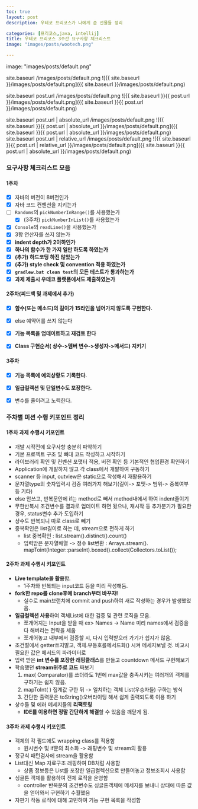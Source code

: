 ```yaml
---
toc: true
layout: post
description: 우테코 프리코스가 나에게 준 선물들 정리

categories: [프리코스,java, intellij]
title: 우테코 프리코스 3주간 요구사항 체크리스트
image: "images/posts/wootech.png"

---
```

image: "images/posts/default.png"

site.baseurl /images/posts/default.png
![{{ site.baseurl }}/images/posts/default.png]({{ site.baseurl }}/images/posts/default.png)

site.baseurl post.url /images/posts/default.png
![{{ site.baseurl }}{{ post.url }}/images/posts/default.png]({{ site.baseurl }}{{ post.url }}/images/posts/default.png)

site.baseurl post.url | absolute_url /images/posts/default.png
![{{ site.baseurl }}{{ post.url | absolute_url }}/images/posts/default.png]({{ site.baseurl }}{{ post.url | absolute_url }}/images/posts/default.png)
site.baseurl post.url | relative_url /images/posts/default.png
![{{ site.baseurl }}{{ post.url | relative_url }}/images/posts/default.png]({{ site.baseurl }}{{ post.url | absolute_url }}/images/posts/default.png)


### 요구사항 체크리스트 모음

#### 1주차

- [x] 자바의 버전이 8버전인가
- [x] 자바 코드 컨벤션을 지키는가
- [ ] `Randoms`의 `pickNumberInRange()`를 사용했는가
  - [x] (3주차) `pickNumberInList()`를 사용했는가
- [x] `Console`의 `readLine()`을 사용했는가
- [x] 3항 연산자를 쓰지 않는가
- [x] **indent depth가 2이하인가**
- [x] **하나의 함수가 한 가지 일만 하도록 하였는가**
- [x] **(추가) 하드코딩 하진 않았는가**
- [x] **(추가) style check 및 convention 적용 하였는가**
- [x] **`gradlew.bat clean test`의 모든 테스트가 통과하는가**
- [x] **과제 제출시 우테코 플랫폼에서도 제출하였는가**

#### 2주차(피드백 및 과제에서 추가)

- [x] **함수(또는 메소드)의 길이가 15라인을 넘어가지 않도록 구현한다.**
- [x] else 예약어를 쓰지 않는다

- [x] **기능 목록을 업데이트하고 재검토 한다**
- [x] **Class 구현순서( 상수->멤버 변수->생성자->메서드) 지키기**

#### 3주차

- [x] **기능 목록에 예외상황도 기록한다.**
- [x] **일급컬랙션 및 단일변수도 포장한다.**
- [x] 변수를 줄이려고 노력한다.


### 주차별 미션 수행 키포인트 정리

#### 1주차 과제 수행시 키포인트

- 개발 시작전에 요구사항 충분히 파악하기
- 기본 프로젝트 구조 및 뼈대 코드 작성하고 시작하기
- 라이브러리 확인 및 컨벤션 포맷터 적용, 버전 확인 등 기본적인 협업환경 확인하기
- Application에 개발하지 않고 각 class에서 개발하여 구동하기
- scanner 등 input, outview은 static으로 작성해서 재활용하기
- 문자열type의 숫자입력시 검증 여러가지 해보기(길이-> 포맷-> 범위-> 중복여부 등 기타)
- else 안쓰고, 반복문안에 if는 method로 빼서 method내에서 하여 indent줄이기
- 무한반복시 조건변수를 결과로 업데이트 하면 됬으나, 재시작 등 추가분기가 필요한 경우, status변수 추가 도입하기
- 상수도 반복되니 따로 class로 빼기
- 중복확인은 list길이로 하는 데, stream으로 편하게 하기
  - list 중복확인 : list.stream().distinct().count()
  - 입력받은 문자열배열 -> 정수 list변환 :  Arrays.stream(). mapToint(Integer::parseInt).boxed().collect(Collectors.toList());


#### 2주차 과제 수행시 키포인트

- **Live template을 활용**함.
  - 1주차와 반복되는 input코드 등을 미리 작성해둠.
- **fork한 repo를 clone후에 branch부터 바꾸자!**
  - 실수로 main브랜치에 commit and push하여 새로 작성하는 경우가 발생했었음.
- **일급컬렉션 사용**하여 객체List에 대한 검증 및 관련 로직을 모음.
  - 쪼개어지는 Input을 받을 때 ex> Names -> Name 미리 names에서 검증을 다 해버리는 전략을 세움
  - 쪼개어놓고 내부에서 검증할 시, 다시 입력받으러 가기가 쉽지가 않음.
- 조건절에서 getter쓰지말고, 객체.부등호를메서드화() 시켜 메세지보낼 것. 비교시 필요한 값은 메서드의 파라미터로
- 입력 받은 **int 변수를 포장한 래핑클래스**를 만들고 countdown 메서드 구현해보기
- 학습했던 **stream위주로 코드** 짜보기
  1. max( Comparator)를 쓰더라도 1번에 max값을 충족시키는 여러개의 객체를 구하기는 쉽지 않음.
  2. mapToInt( ) 집계값 구한 뒤 -> 일치하는 객체 List(우승자들) 구하는 방식
  3. 간단한 출력문은 toString()오버라이딩 해서 쉽게 출력되도록 이용 하기
- 상수들 및 에러 메세지들의 **리팩토링**
  - **IDE를 이용하면 정말 간단하게 해결**할 수 있음을 깨닫게 됨.

#### 3주차 과제 수행시 키포인트

- 객체의 각 필드에도 wrapping class를 적용함
  - 원시변수 및 if문의 최소화 -> 래핑변수 및 stream의 활용
- 정규식 패턴검사에 stream을 활용함
- List대신 Map 자료구조 래핑하여 DB처럼 사용함
  - 상품 정보등은 List를 포장한 일급컬렉션으로 만들어놓고 정보조회시 사용함
- 싱글톤 객체를 활용하여 전체 로직을 운영함
  - controller 반복문의 조건변수도 싱글톤객체에 메세지를 보내니 상태에 따른 값을 얻어와서 구현하기 수월했음
- 자판기 작동 로직에 대해 고민하여 기능 구현 목록을 작성함
